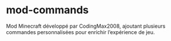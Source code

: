 # mod-commands
Mod Minecraft développé par CodingMax2008, ajoutant plusieurs commandes personnalisées pour enrichir l’expérience de jeu.
